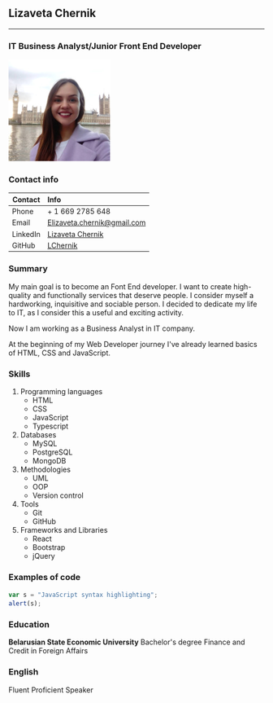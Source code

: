 ## Lizaveta Chernik
***
###  IT Business Analyst/Junior Front End Developer

![My CV pic](images/profile-pic.jpeg)

### Contact info

| Contact | Info |
|---------|:-----|
| Phone   | + 1 669 2785 648|
| Email   | Elizaveta.chernik@gmail.com|
| LinkedIn| [Lizaveta Chernik](https://www.linkedin.com/in/eprudnikova/)|
| GitHub  | [LChernik](https://github.com/LChernik)|

### Summary

My main goal is to become an Font End developer. I want to create high-quality and functionally services that deserve people. I consider myself a hardworking, inquisitive and sociable person. I decided to dedicate my life to IT, as I consider this a useful and exciting activity. 

Now I am working as a Business Analyst in IT company.

At the beginning of my Web Developer journey I've already learned basics of HTML, CSS and JavaScript. 

### Skills
1. Programming languages
   * HTML
   * CSS
   * JavaScript
   * Typescript
1. Databases
   * MySQL
   * PostgreSQL
   * MongoDB
1. Methodologies
   * UML
   * OOP
   * Version control
1. Tools
   * Git
   * GitHub
1. Frameworks and Libraries
   * React
   * Bootstrap
   * jQuery
   
### Examples of code

```javascript
var s = "JavaScript syntax highlighting";
alert(s);
```

### Education
**Belarusian State Economic University**
Bachelor's degree
Finance and Credit in Foreign Affairs

### English
Fluent Proficient Speaker
